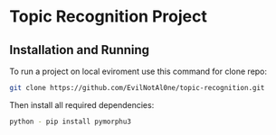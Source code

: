 # Topic Recognition Project

## Installation and Running

To run a project on local eviroment use this command for clone repo:

```bash
git clone https://github.com/EvilNotAl0ne/topic-recognition.git
```

Then install all required dependencies:

```sh
python - pip install pymorphu3
```
